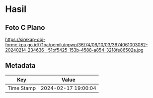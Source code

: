 # Hasil

## Foto C Plano

https://sirekap-obj-formc.kpu.go.id/71ba/pemilu/ppwp/36/74/06/10/03/3674061003082-20240214-234636--51bf5425-153b-4588-a854-3218fe86502a.jpg


## Metadata

| Key        | Value               |
| ---------- | ------------------- |
| Time Stamp | 2024-02-17 19:00:04 |



